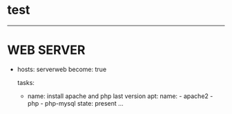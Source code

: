 # test
---
# WEB SERVER

- hosts: serverweb
  become: true

  tasks:
  - name: install apache and php last version
    apt:
      name:
        - apache2
        - php
        - php-mysql
      state: present
      ...
